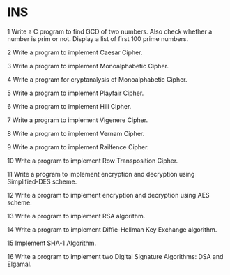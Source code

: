# INS

1 Write a C program to find GCD of two numbers. Also check whether a number is prim or not. Display a list of first 100 prime numbers.

2 Write a program to implement Caesar Cipher.

3 Write a program to implement Monoalphabetic Cipher.

4 Write a program for cryptanalysis of Monoalphabetic Cipher.

5 Write a program to implement Playfair Cipher.

6 Write a program to implement Hill Cipher.

7 Write a program to implement Vigenere Cipher.

8 Write a program to implement Vernam Cipher.

9 Write a program to implement Railfence Cipher.

10 Write a program to implement Row Transposition Cipher.

11 Write a program to implement encryption and decryption using Simplified-DES scheme.

12 Write a program to implement encryption and decryption using AES scheme.

13 Write a program to implement RSA algorithm.

14 Write a program to implement Diffie-Hellman Key Exchange algorithm.

15 Implement SHA-1 Algorithm.

16 Write a program to implement two Digital Signature Algorithms: DSA and Elgamal.
